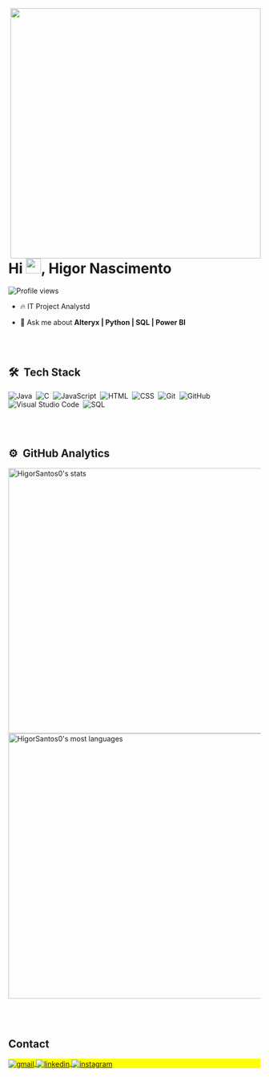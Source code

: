 <img align="right" height="500em" src=https://raw.githubusercontent.com/gist/HigorSantos0/84c8cf1887defe8eafda6fe04948ff00/raw/d50b9d7575435fba8845163e83cc93c10a716fac/githubcard.svg/>
<h1 align="left">Hi <img src="https://raw.githubusercontent.com/kaueMarques/kaueMarques/master/hi.gif" height="30px">, Higor Nascimento</h1>
<p align="left"> <img src="https://komarev.com/ghpvc/?username=HigorSantos0&color=yellow" alt="Profile views" /> </p>

- 🔥 IT Project Analystd 

- 💬 Ask me about **Alteryx | Python | SQL | Power BI**

<br><br>

## 🛠 &nbsp;Tech Stack

![Java](https://img.shields.io/badge/-Java-05122A?style=flat&logo=javat)&nbsp;
![C](https://img.shields.io/badge/-C-05122A?style=flat&logo=C)&nbsp;
![JavaScript](https://img.shields.io/badge/-JavaScript-05122A?style=flat&logo=JavaScript)&nbsp;
![HTML](https://img.shields.io/badge/-HTML-05122A?style=flat&logo=HTML5)&nbsp;
![CSS](https://img.shields.io/badge/-CSS-05122A?style=flat&logo=CSS3&logoColor=1572B6)&nbsp;
![Git](https://img.shields.io/badge/-Git-05122A?style=flat&logo=git)&nbsp;
![GitHub](https://img.shields.io/badge/-GitHub-05122A?style=flat&logo=github)&nbsp;
![Visual Studio Code](https://img.shields.io/badge/-Visual%20Studio%20Code-05122A?style=flat&logo=visual-studio-code&logoColor=007ACC)&nbsp;
![SQL](https://img.shields.io/badge/-SQL-05122A?style=flat&logo=sql)&nbsp;

<br><br>

## ⚙️ &nbsp;GitHub Analytics

<p align="left">
<img width="530em" src="https://github-readme-stats.vercel.app/api?username=HigorSantos0&show_icons=true&theme=vision-friendly-dark" alt="HigorSantos0's stats"/>
<img width="530em" src="https://github-readme-stats.vercel.app/api/top-langs/?username=HigorSantos0&layout=compact&theme=vision-friendly-dark" alt="HigorSantos0's most languages"/>
</p>

<br><br>

## Contact

<p align="left" style="background:yellow">
<a href="higordevjs@gmail.com" target="_blank">
  <img align="center" src="https://img.shields.io/badge/-HigorSantos0-05122A?style=flat&logo=gmail" alt="gmail"/>  
</a>
<a href="https://www.linkedin.com/in/higor-nascimento-2040b9222/" target="_blank">
  <img align="center" src="https://img.shields.io/badge/-HigorSantos0-05122A?style=flat&logo=linkedin" alt="linkedin"/>
</a>
<a href="https://www.instagram.com/hgsantos0/" target="_blank">
 <img align="center" src="https://img.shields.io/badge/-HigorSantos0-05122A?style=flat&logo=instagram" alt="instagram"/>
</a>

</p>

<!--

<img width="490em" src="https://github-readme-twitter-gazf.vercel.app/api?id=maykbrito&layout=wide&show_reply=off&show_retweet=off" />


**maykbrito/maykbrito** is a ✨ _special_ ✨ repository because its `README.md` (this file) appears on your GitHub profile.

Here are some ideas to get you started:

- 🔭 I’m currently working on ...
- 🌱 I’m currently learning ...
- 👯 I’m looking to collaborate on ...
- 🤔 I’m looking for help with ...
- 💬 Ask me about ...
- 📫 How to reach me: ...
- 😄 Pronouns: ...
- ⚡ Fun fact: ...
-->
